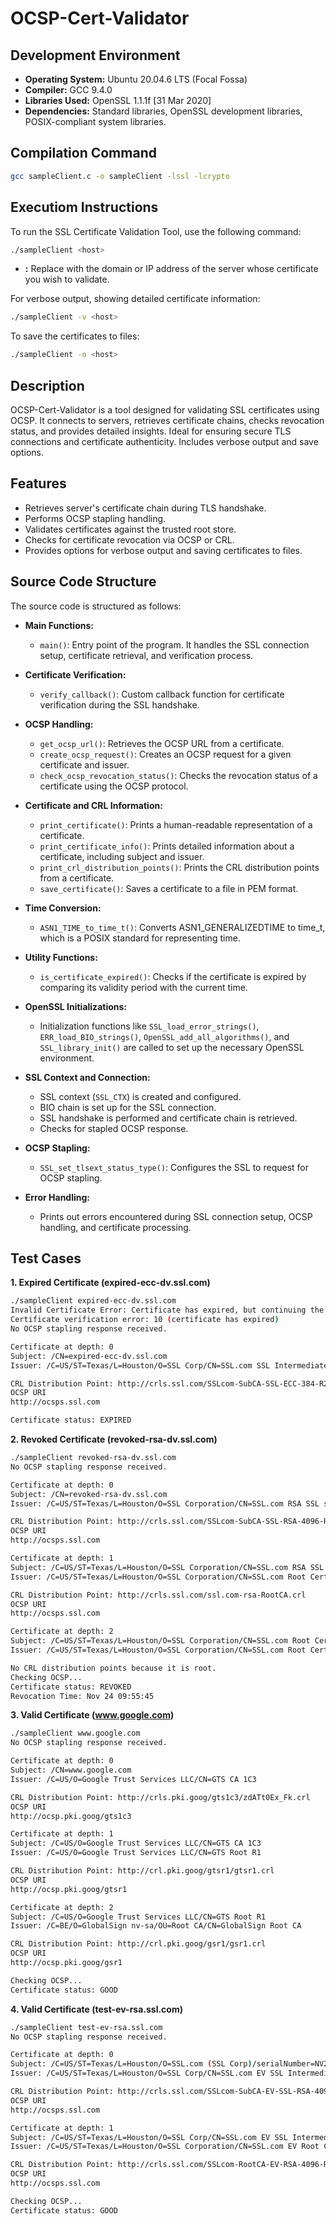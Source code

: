 # OCSP-Cert-Validator

## Development Environment
- **Operating System:** Ubuntu 20.04.6 LTS (Focal Fossa)
- **Compiler:** GCC 9.4.0
- **Libraries Used:** OpenSSL 1.1.1f  [31 Mar 2020]
- **Dependencies:** Standard libraries, OpenSSL development libraries, POSIX-compliant system libraries.

## Compilation Command
```sh
gcc sampleClient.c -o sampleClient -lssl -lcrypto
```

## Executiom Instructions
To run the SSL Certificate Validation Tool, use the following command:
```sh
./sampleClient <host>
```

- **<host>:** Replace with the domain or IP address of the server whose certificate you wish to validate.

For verbose output, showing detailed certificate information:
```sh
./sampleClient -v <host>
```

To save the certificates to files:
```sh
./sampleClient -o <host>
```

## Description
OCSP-Cert-Validator is a tool designed for validating SSL certificates using OCSP. It connects to servers, retrieves certificate chains, checks revocation status, and provides detailed insights. Ideal for ensuring secure TLS connections and certificate authenticity. Includes verbose output and save options.

## Features
- Retrieves server's certificate chain during TLS handshake.
- Performs OCSP stapling handling.
- Validates certificates against the trusted root store.
- Checks for certificate revocation via OCSP or CRL.
- Provides options for verbose output and saving certificates to files.

## Source Code Structure
The source code is structured as follows:

- **Main Functions:**
  - `main()`: Entry point of the program. It handles the SSL connection setup, certificate retrieval, and verification process.

- **Certificate Verification:**
  - `verify_callback()`: Custom callback function for certificate verification during the SSL handshake.

- **OCSP Handling:**
  - `get_ocsp_url()`: Retrieves the OCSP URL from a certificate.
  - `create_ocsp_request()`: Creates an OCSP request for a given certificate and issuer.
  - `check_ocsp_revocation_status()`: Checks the revocation status of a certificate using the OCSP protocol.

- **Certificate and CRL Information:**
  - `print_certificate()`: Prints a human-readable representation of a certificate.
  - `print_certificate_info()`: Prints detailed information about a certificate, including subject and issuer.
  - `print_crl_distribution_points()`: Prints the CRL distribution points from a certificate.
  - `save_certificate()`: Saves a certificate to a file in PEM format.

- **Time Conversion:**
  - `ASN1_TIME_to_time_t()`: Converts ASN1_GENERALIZEDTIME to time_t, which is a POSIX standard for representing time.

- **Utility Functions:**
  - `is_certificate_expired()`: Checks if the certificate is expired by comparing its validity period with the current time.

- **OpenSSL Initializations:**
  - Initialization functions like `SSL_load_error_strings()`, `ERR_load_BIO_strings()`, `OpenSSL_add_all_algorithms()`, and `SSL_library_init()` are called to set up the necessary OpenSSL environment.

- **SSL Context and Connection:**
  - SSL context (`SSL_CTX`) is created and configured.
  - BIO chain is set up for the SSL connection.
  - SSL handshake is performed and certificate chain is retrieved.
  - Checks for stapled OCSP response.
  
- **OCSP Stapling:**
  - `SSL_set_tlsext_status_type()`: Configures the SSL to request for OCSP stapling.
  
- **Error Handling:**
  - Prints out errors encountered during SSL connection setup, OCSP handling, and certificate processing.

## Test Cases
**1. Expired Certificate (expired-ecc-dv.ssl.com)** 
```sh
./sampleClient expired-ecc-dv.ssl.com
Invalid Certificate Error: Certificate has expired, but continuing the verification for testing purposes.
Certificate verification error: 10 (certificate has expired)
No OCSP stapling response received.

Certificate at depth: 0
Subject: /CN=expired-ecc-dv.ssl.com
Issuer: /C=US/ST=Texas/L=Houston/O=SSL Corp/CN=SSL.com SSL Intermediate CA ECC R2

CRL Distribution Point: http://crls.ssl.com/SSLcom-SubCA-SSL-ECC-384-R2.crl
OCSP URI
http://ocsps.ssl.com

Certificate status: EXPIRED
```
**2. Revoked Certificate (revoked-rsa-dv.ssl.com)** 
```sh
./sampleClient revoked-rsa-dv.ssl.com
No OCSP stapling response received.

Certificate at depth: 0
Subject: /CN=revoked-rsa-dv.ssl.com
Issuer: /C=US/ST=Texas/L=Houston/O=SSL Corporation/CN=SSL.com RSA SSL subCA

CRL Distribution Point: http://crls.ssl.com/SSLcom-SubCA-SSL-RSA-4096-R1.crl
OCSP URI
http://ocsps.ssl.com

Certificate at depth: 1
Subject: /C=US/ST=Texas/L=Houston/O=SSL Corporation/CN=SSL.com RSA SSL subCA
Issuer: /C=US/ST=Texas/L=Houston/O=SSL Corporation/CN=SSL.com Root Certification Authority RSA

CRL Distribution Point: http://crls.ssl.com/ssl.com-rsa-RootCA.crl
OCSP URI
http://ocsps.ssl.com

Certificate at depth: 2
Subject: /C=US/ST=Texas/L=Houston/O=SSL Corporation/CN=SSL.com Root Certification Authority RSA
Issuer: /C=US/ST=Texas/L=Houston/O=SSL Corporation/CN=SSL.com Root Certification Authority RSA

No CRL distribution points because it is root.
Checking OCSP...
Certificate status: REVOKED
Revocation Time: Nov 24 09:55:45
```
**3. Valid Certificate (www.google.com)** 
```sh
./sampleClient www.google.com
No OCSP stapling response received.

Certificate at depth: 0
Subject: /CN=www.google.com
Issuer: /C=US/O=Google Trust Services LLC/CN=GTS CA 1C3

CRL Distribution Point: http://crls.pki.goog/gts1c3/zdATt0Ex_Fk.crl
OCSP URI
http://ocsp.pki.goog/gts1c3

Certificate at depth: 1
Subject: /C=US/O=Google Trust Services LLC/CN=GTS CA 1C3
Issuer: /C=US/O=Google Trust Services LLC/CN=GTS Root R1

CRL Distribution Point: http://crl.pki.goog/gtsr1/gtsr1.crl
OCSP URI
http://ocsp.pki.goog/gtsr1

Certificate at depth: 2
Subject: /C=US/O=Google Trust Services LLC/CN=GTS Root R1
Issuer: /C=BE/O=GlobalSign nv-sa/OU=Root CA/CN=GlobalSign Root CA

CRL Distribution Point: http://crl.pki.goog/gsr1/gsr1.crl
OCSP URI
http://ocsp.pki.goog/gsr1

Checking OCSP...
Certificate status: GOOD
```
**4. Valid Certificate (test-ev-rsa.ssl.com)**
```sh
./sampleClient test-ev-rsa.ssl.com
No OCSP stapling response received.

Certificate at depth: 0
Subject: /C=US/ST=Texas/L=Houston/O=SSL.com (SSL Corp)/serialNumber=NV20081614243/CN=test-ev-rsa.ssl.com/businessCategory=Private Organization/jurisdictionST=Nevada/jurisdictionC=US
Issuer: /C=US/ST=Texas/L=Houston/O=SSL Corp/CN=SSL.com EV SSL Intermediate CA RSA R3

CRL Distribution Point: http://crls.ssl.com/SSLcom-SubCA-EV-SSL-RSA-4096-R3.crl
OCSP URI
http://ocsps.ssl.com

Certificate at depth: 1
Subject: /C=US/ST=Texas/L=Houston/O=SSL Corp/CN=SSL.com EV SSL Intermediate CA RSA R3
Issuer: /C=US/ST=Texas/L=Houston/O=SSL Corporation/CN=SSL.com EV Root Certification Authority RSA R2

CRL Distribution Point: http://crls.ssl.com/SSLcom-RootCA-EV-RSA-4096-R2.crl
OCSP URI
http://ocsps.ssl.com

Checking OCSP...
Certificate status: GOOD
```